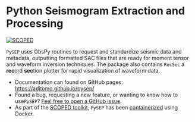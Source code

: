 Python Seismogram Extraction and Processing
===========================================

[![SCOPED](https://img.shields.io/endpoint?url=https://runkit.io/wangyinz/scoped/branches/master/pysep)](https://github.com/SeisSCOPED/container/pkgs/container/pysep)

`PySEP` uses ObsPy routines to request and standardize seismic data and metadata, outputting formatted SAC files that are ready for moment tensor and waveform inversion techniques. The package also contains `RecSec` a **rec**ord **sec**tion plotter for rapid visualization of
waveform data.

- Documentation can found on GitHub pages: https://adjtomo.github.io/pysep/
- Found a bug, requesting a new feature, or wanting to know how to use`PySEP`? [Feel free to open a GitHub issue](https://github.com/adjtomo/pysep/issues).
- As part of the [SCOPED toolkit](https://github.com/SeisSCOPED), `PySEP` has been 
[containerized](https://github.com/SeisSCOPED/pysep/pkgs/container/pysep) 
using Docker.
